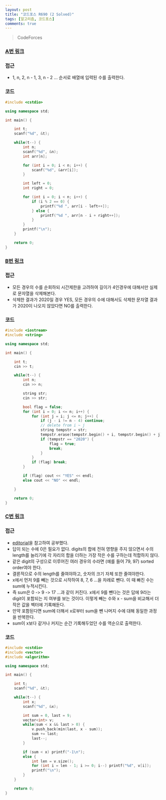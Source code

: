 ```yaml
---
layout: post
title: "코드포스 R690 (2 Solved)"
tags: [알고리즘, 코드포스]
comments: true
---
```


> CodeForces  

### [A번 링크](https://codeforces.com/contest/1462/problem/A)  

### 접근  
- 1, n, 2, n - 1, 3, n - 2 ... 순서로 배열에 입력된 수를 출력한다.  

### 코드  
~~~c++
#include <cstdio>

using namespace std;

int main() {

    int t;
    scanf("%d", &t);

    while(t--) {
        int n;
        scanf("%d", &n);
        int arr[n];

        for (int i = 0; i < n; i++) {
            scanf("%d", &arr[i]);
        }

        int left = 0;
        int right = 0;

        for (int i = 0; i < n; i++) {
            if (i % 2 == 0) {
                printf("%d ", arr[i - left++]);
            } else {
                printf("%d ", arr[n - i + right++]);
            }
        }
        printf("\n");
    }

    return 0;
}
~~~

### [B번 링크](https://codeforces.com/contest/1462/problem/B)  

### 접근  
- 모든 경우의 수를 순회하되 시간제한을 고려하여 길이가 4인경우에 대해서만 실제로 문자열을 삭제해본다.  
- 삭제한 결과가 2020일 경우 YES, 모든 경우의 수에 대해서도 삭제한 문자열 결과가 2020이 나오지 않았다면 NO를 출력한다.  

### 코드  
~~~c++
#include <iostream>
#include <string>

using namespace std;

int main() {

    int t;
    cin >> t;

    while(t--) {
        int n;
        cin >> n;

        string str;
        cin >> str;

        bool flag = false;
        for (int i = 0; i <= n; i++) {
            for (int j = i; j <= n; j++) {
                if (j - i != n - 4) continue;
                // delete from i ~ j
                string tempstr = str;
                tempstr.erase(tempstr.begin() + i, tempstr.begin() + j);
                if (tempstr == "2020") {
                    flag = true;
                    break;
                }
            }
            if (flag) break;
        }

        if (flag) cout << "YES" << endl;
        else cout << "NO" << endl;

    }

    return 0;
}
~~~

### [C번 링크](https://codeforces.com/contest/1462/problem/C)  

### 접근  
- [editorial](https://codeforces.com/blog/entry/85594)을 참고하여 공부했다.  
- 답이 되는 수에 0은 필요가 없다. digits의 합에 전혀 영향을 주지 않으면서 수의 length를 늘리기에 각 자리의 합을 더하는 가장 작은 수를 구하는데 적합하지 않다.  
- 같은 digit의 구성으로 이루어진 여러 경우의 수라면 (예를 들어 79, 97) sorted order여야 한다.  
- 결론적으로 수의 length를 줄여야하고, 숫자의 크기 자체 또한 줄여야한다.  
- x에서 먼저 9를 빼는 것으로 시작하여 8, 7, 6 ...을 차례로 뺀다. 이 때 빠진 수는 sum에 누적시킨다.  
- 즉 sum은 0 -> 9 -> 17 ...과 같이 커진다. x에서 9를 뺀다는 것은 답에 9라는 digit이 포함되는 지 여부를 보는 것이다. 이렇게 빼는 수와 x - sum을 비교해서 더 작은 값을 벡터에 기록해둔다.  
- 만약 포함된다면 sum에 더해서 x로부터 sum을 뺀 나머지 수에 대해 동일한 과정을 반복한다.  
- sum이 x보다 같거나 커지는 순간 기록해두었던 수를 역순으로 출력한다.  

### 코드  
~~~c++
#include <cstdio>
#include <vector>
#include <algorithm>

using namespace std;

int main() {

    int t;
    scanf("%d", &t);

    while(t--) {
        int x;
        scanf("%d", &x);

        int sum = 0, last = 9;
        vector<int> v;
        while(sum < x && last > 0) {
            v.push_back(min(last, x - sum));
            sum += last;
            last--;
        }

        if (sum < x) printf("-1\n");
        else {
            int len = v.size();
            for (int i = len - 1; i >= 0; i--) printf("%d", v[i]);
            printf("\n");
        }
    }

    return 0;
}
~~~
